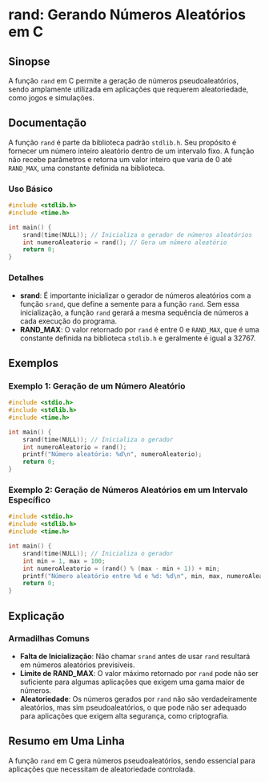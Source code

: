 <!--
Meta Description: # rand: Gerando Números Aleatórios em C ## Sinopse A função `rand` em C permite a geração de números pseudoaleatórios, sendo amplamente utilizada em a...
Meta Keywords: rand, números, que, include, função
-->

# rand: Gerando Números Aleatórios em C

## Sinopse
A função `rand` em C permite a geração de números pseudoaleatórios, sendo amplamente utilizada em aplicações que requerem aleatoriedade, como jogos e simulações.

## Documentação
A função `rand` é parte da biblioteca padrão `stdlib.h`. Seu propósito é fornecer um número inteiro aleatório dentro de um intervalo fixo. A função não recebe parâmetros e retorna um valor inteiro que varia de 0 até `RAND_MAX`, uma constante definida na biblioteca.

### Uso Básico
```c
#include <stdlib.h>
#include <time.h>

int main() {
    srand(time(NULL)); // Inicializa o gerador de números aleatórios
    int numeroAleatorio = rand(); // Gera um número aleatório
    return 0;
}
```

### Detalhes
- **srand**: É importante inicializar o gerador de números aleatórios com a função `srand`, que define a semente para a função `rand`. Sem essa inicialização, a função `rand` gerará a mesma sequência de números a cada execução do programa.
- **RAND_MAX**: O valor retornado por `rand` é entre 0 e `RAND_MAX`, que é uma constante definida na biblioteca `stdlib.h` e geralmente é igual a 32767.

## Exemplos
### Exemplo 1: Geração de um Número Aleatório
```c
#include <stdio.h>
#include <stdlib.h>
#include <time.h>

int main() {
    srand(time(NULL)); // Inicializa o gerador
    int numeroAleatorio = rand();
    printf("Número aleatório: %d\n", numeroAleatorio);
    return 0;
}
```

### Exemplo 2: Geração de Números Aleatórios em um Intervalo Específico
```c
#include <stdio.h>
#include <stdlib.h>
#include <time.h>

int main() {
    srand(time(NULL)); // Inicializa o gerador
    int min = 1, max = 100;
    int numeroAleatorio = (rand() % (max - min + 1)) + min;
    printf("Número aleatório entre %d e %d: %d\n", min, max, numeroAleatorio);
    return 0;
}
```

## Explicação
### Armadilhas Comuns
- **Falta de Inicialização**: Não chamar `srand` antes de usar `rand` resultará em números aleatórios previsíveis.
- **Limite de RAND_MAX**: O valor máximo retornado por `rand` pode não ser suficiente para algumas aplicações que exigem uma gama maior de números.
- **Aleatoriedade**: Os números gerados por `rand` não são verdadeiramente aleatórios, mas sim pseudoaleatórios, o que pode não ser adequado para aplicações que exigem alta segurança, como criptografia.

## Resumo em Uma Linha
A função `rand` em C gera números pseudoaleatórios, sendo essencial para aplicações que necessitam de aleatoriedade controlada.